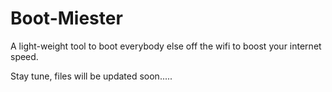 # Boot-Miester
A light-weight tool to boot everybody else off the wifi to boost your internet speed. 

Stay tune, files will be updated soon.....
